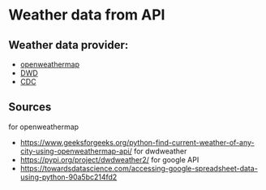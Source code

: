 # Weather data from API

## Weather data provider:
- [openweathermap](https://openweathermap.org/)
- [DWD](https://www.dwd.de/)
- [CDC](https://cdc.dwd.de/portal/)

## Sources
for openweathermap
- https://www.geeksforgeeks.org/python-find-current-weather-of-any-city-using-openweathermap-api/
for dwdweather
- https://pypi.org/project/dwdweather2/
for google API
- https://towardsdatascience.com/accessing-google-spreadsheet-data-using-python-90a5bc214fd2
